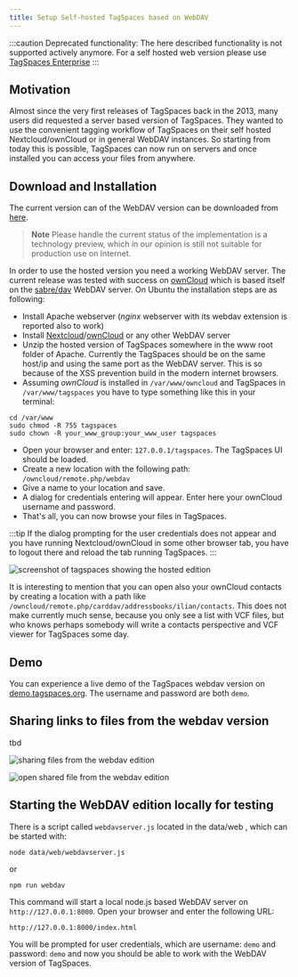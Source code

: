 ```yaml
---
title: Setup Self-hosted TagSpaces based on WebDAV
---
```


:::caution
Deprecated functionality: The here described functionality is not supported actively anymore. For a self hosted web version please use [TagSpaces Enterprise](https://www.tagspaces.org/products/enterprise/)
:::

## Motivation

Almost since the very first releases of TagSpaces back in the 2013, many users did requested a server based version of TagSpaces. They wanted to use the convenient tagging workflow of TagSpaces on their self hosted Nextcloud/ownCloud or in general WebDAV instances. So starting from today this is possible, TagSpaces can now run on servers and once installed you can access your files from anywhere.

## Download and Installation

The current version can of the WebDAV version can be downloaded from [here](https://github.com/tagspaces/tagspaces/releases).

> **Note** Please handle the current status of the implementation is a technology preview, which in our opinion is still not suitable for production use on Internet.

In order to use the hosted version you need a working WebDAV server. The current release was tested with success on [ownCloud](http://owncloud.org) which is based itself on the [sabre/dav](http://sabre.io) WebDAV server. On Ubuntu the installation steps are as following:

- Install Apache webserver (_nginx_ webserver with its webdav extension is reported also to work)
- Install [Nextcloud](https://nextcloud.com/install/)/[ownCloud](https://owncloud.org/install) or any other WebDAV server
- Unzip the hosted version of TagSpaces somewhere in the www root folder of Apache. Currently the TagSpaces should be on the same host/ip and using the same port as the WebDAV server. This is so because of the XSS prevention build in the modern internet browsers.
- Assuming _ownCloud_ is installed in `/var/www/owncloud` and TagSpaces in `/var/www/tagspaces` you have to type something like this in your terminal:

```
cd /var/www
sudo chmod -R 755 tagspaces
sudo chown -R your_www_group:your_www_user tagspaces
```

- Open your browser and enter: `127.0.0.1/tagspaces`. The TagSpaces UI should be loaded.
- Create a new location with the following path: `/owncloud/remote.php/webdav`
- Give a name to your location and save.
- A dialog for credentials entering will appear. Enter here your ownCloud username and password.
- That's all, you can now browse your files in TagSpaces.

:::tip
If the dialog prompting for the user credentials does not appear and you have running Nextcloud/ownCloud in some other browser tab, you have to logout there and reload the tab running TagSpaces.
:::

![screenshot of tagspaces showing the hosted edition](/media/tagspaces-webdav-edition.png)

It is interesting to mention that you can open also your ownCloud contacts by creating a location with a path like `/owncloud/remote.php/carddav/addressbooks/ilian/contacts`. This does not make currently much sense, because you only see a list with VCF files, but who knows perhaps somebody will write a contacts perspective and VCF viewer for TagSpaces some day.

## Demo

You can experience a live demo of the TagSpaces webdav version on [demo.tagspaces.org](http://demo.tagspaces.org). The username and password are both `demo`.

## Sharing links to files from the webdav version

tbd

![sharing files from the webdav edition](/media/tagspaces-webdav-edition-sharing.png)

![open shared file from the webdav edition](/media/tagspaces-webdav-sharing-open.png)

## Starting the WebDAV edition locally for testing

There is a script called `webdavserver.js` located in the data/web , which can be started with:

    node data/web/webdavserver.js

or

    npm run webdav

This command will start a local node.js based WebDAV server on `http://127.0.0.1:8000`. Open your browser and enter the following URL:

    http://127.0.0.1:8000/index.html

You will be prompted for user credentials, which are username: `demo` and password: `demo` and now you should be able to work with the WebDAV version of TagSpaces.
